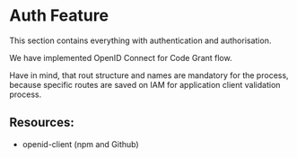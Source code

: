 # Auth Feature
This section contains everything with authentication and authorisation.

We have implemented OpenID Connect for Code Grant flow. 

Have in mind, that rout structure and names are mandatory for the process, because specific routes are saved on IAM for application client validation process.

## Resources:
- openid-client (npm and Github)